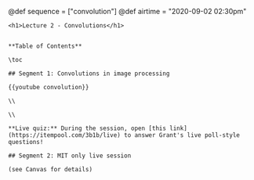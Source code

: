 @def sequence = ["convolution"]
@def airtime = "2020-09-02 02:30pm"
~~~
<h1>Lecture 2 - Convolutions</h1>
~~~

~~~Airs on: <span class="moment">~~~{{showtime airtime}}~~~</span>~~~

**Table of Contents**

\toc

## Segment 1: Convolutions in image processing

{{youtube convolution}}

\\

\\

**Live quiz:** During the session, open [this link](https://itempool.com/3b1b/live) to answer Grant's live poll-style questions!

## Segment 2: MIT only live session

(see Canvas for details)
